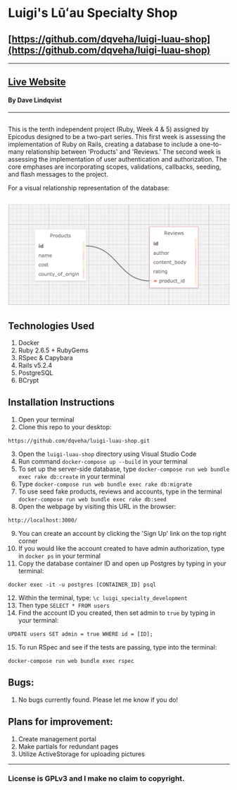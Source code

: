 # Luigi's Lūʻau Specialty Shop

## [https://github.com/dqveha/luigi-luau-shop](https://github.com/dqveha/luigi-luau-shop)
---
## [Live Website](https://pure-cliffs-76089.herokuapp.com/)

#### By Dave Lindqvist

---

##

This is the tenth independent project (Ruby, Week 4 & 5) assigned by Epicodus designed to be a two-part series. This first week is assessing the implementation of Ruby on Rails, creating a database to include a one-to-many relationship between 'Products' and 'Reviews.' The second week is assessing the implementation of user authentication and authorization. The core emphases are incorporating scopes, validations, callbacks, seeding, and flash messages to the project.

For a visual relationship representation of the database:

## ![luigi_specialty_database](https://github.com/dqveha/luigi-luau-shop/blob/main/database-visual.png?raw=true)

## Technologies Used

1. Docker
2. Ruby 2.6.5 + RubyGems
3. RSpec & Capybara
4. Rails v5.2.4
5. PostgreSQL
6. BCrypt

## Installation Instructions

1. Open your terminal
2. Clone this repo to your desktop:

```
https://github.com/dqveha/luigi-luau-shop.git
```

3. Open the `luigi-luau-shop` directory using Visual Studio Code
4. Run command `docker-compose up --build` in your terminal
5. To set up the server-side database, type `docker-compose run web bundle exec rake db:create` in your terminal
6. Type `docker-compose run web bundle exec rake db:migrate`
7. To use seed fake products, reviews and accounts, type in the terminal `docker-compose run web bundle exec rake db:seed`
8. Open the webpage by visiting this URL in the browser:

```
http://localhost:3000/
```

9. You can create an account by clicking the 'Sign Up' link on the top right corner
10. If you would like the account created to have admin authorization, type in `docker ps` in your terminal
11. Copy the database container ID and open up Postgres by typing in your terminal:

```
docker exec -it -u postgres [CONTAINER_ID] psql
```

12. Within the terminal, type: `\c luigi_specialty_development`
13. Then type `SELECT * FROM users`
14. Find the account ID you created, then set admin to `true` by typing in your terminal:

```
UPDATE users SET admin = true WHERE id = [ID];
```

15. To run RSpec and see if the tests are passing, type into the terminal:

```
docker-compose run web bundle exec rspec
```

## Bugs:

1. No bugs currently found. Please let me know if you do!

## Plans for improvement:

1. Create management portal
2. Make partials for redundant pages
3. Utilize ActiveStorage for uploading pictures

---

### License is GPLv3 and I make no claim to copyright.
